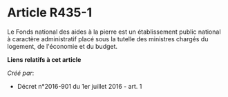 # Article R435-1

Le Fonds national des aides à la pierre est un établissement public national à caractère administratif placé sous la tutelle
des ministres chargés du logement, de l'économie et du budget.

**Liens relatifs à cet article**

_Créé par_:

  - Décret n°2016-901 du 1er juillet 2016 - art. 1
